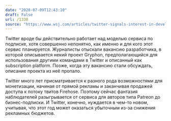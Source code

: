 ```yaml
---
date: "2020-07-09T12:43:10"
draft: False
url: /1330
source: "https://www.wsj.com/articles/twitter-signals-interest-in-developing-subscription-service-11594245176?mod=tech_lead_pos3"
---
```


Twitter вроде бы действительно работает над моделью сервиса по подписке, хотя совершенно непонятно, как именно и для кого этот сервис планируется. Журналисты отыскали вакансию разработчика, в которой описывается некий проект Gryphon, предполагающийся для использования другими командами в Twitter и описанный как subscription platform. Позже, когда эту вакансию стали обсуждать, описание проекта из неё пропало.

Twitter много лет присматривается к разного рода возможностями для монетизации, начиная от прямой рекламы и заканчивая продажей доступа к потоку твитов Firehose. Поэтому сейчас фантазия наблюдателей разыгрывается от сервиса для авторов типа Patreon до бизнес-подписки. И Twitter, конечно, нуждается в чем-то новом, учитывая, что этот год может оказаться убыточным из-за снижения рекламных бюджетов.
